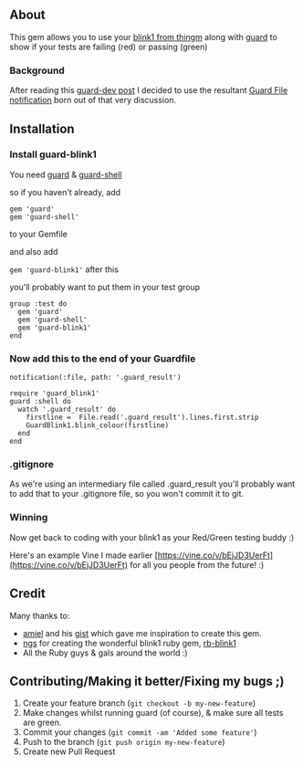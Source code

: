 
## About

This gem allows you to use your [blink1 from thingm](http://thingm.com/products/blink-1.html) along with [guard](https://github.com/guard/guard) to show if your tests are failing (red) or passing (green)

### Background

After reading this [guard-dev post](https://groups.google.com/forum/?fromgroups=#!searchin/guard-dev/notification/guard-dev/wz5zlLJUEQA/gji7B9FS1UAJ) I decided to use the resultant [Guard File notification](https://github.com/guard/guard#file) born out of that very discussion.

## Installation

###  Install guard-blink1

You need [guard](https://github.com/guard/guard) & [guard-shell](https://github.com/hawx/guard-shell)

so if you haven't already, add

```
gem 'guard'
gem 'guard-shell'
```

to your Gemfile

and also add

```gem 'guard-blink1'``` after this

you'll probably want to put them in your test group

```
group :test do
  gem 'guard'
  gem 'guard-shell'
  gem 'guard-blink1'
end
```

### Now add this to the end of your Guardfile

```
notification(:file, path: '.guard_result')

require 'guard_blink1'
guard :shell do
  watch '.guard_result' do
    firstline =  File.read('.guard_result').lines.first.strip
    GuardBlink1.blink_colour(firstline)
  end
end
```

### .gitignore

As we're using an intermediary file called .guard_result you'll probably want to add that to your .gitignore file, so you won't commit it to git.

### Winning

Now get back to coding with your blink1 as your Red/Green testing buddy :)

Here's an example Vine I made earlier [https://vine.co/v/bEjJD3UerFt](https://vine.co/v/bEjJD3UerFt) for all you people from the future! :)


## Credit

Many thanks to:

*  [amiel](https://gist.github.com/amiel) and his [gist](https://gist.github.com/amiel/5258723) which gave me inspiration to create this gem.
*  [ngs](https://github.com/ngs) for creating the wonderful blink1 ruby gem, [rb-blink1](https://github.com/ngs/rb-blink1)
*  All the Ruby guys & gals around the world :)

## Contributing/Making it better/Fixing my bugs ;)

1. Create your feature branch (`git checkout -b my-new-feature`)
2. Make changes whilst running guard (of course), & make sure all tests are green.
3. Commit your changes (`git commit -am 'Added some feature'`)
4. Push to the branch (`git push origin my-new-feature`)
5. Create new Pull Request
